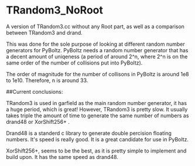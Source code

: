 # TRandom3_NoRoot
A version of TRandom3.cc without any Root part, as well as a comparison between TRandom3 and drand. 

This was done for the sole purpose of looking at different random number generators for PyBoltz. PyBoltz needs a random number generator that has a decent amount of uniqeness (a period of around 2^n, where 2^n is on the same order of the number of collisions put into PyBoltz).

The order of magnitude for the number of collisons in PyBoltz is around 1e8 to 1e10. Therefore, n is around 33. 

##Current conclusions:

TRandom3 is used in garfield as the main random number generator, it has a huge period, which is great! However, TRandom3 is pretty slow. It usually takes triple the amount of time to generate the same number of numbers as drand48 or XorShift256+ .

Drand48 is a standerd c library to generate double percision floating numbers. It's speed is really good. It is a great candidate for use in PyBoltz.

XorShift256+, seems to be the best, as it is pretty simple to implement and build upon. It has the same speed as drand48. 
